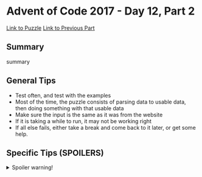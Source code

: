 # Advent of Code 2017 - Day 12, Part 2

[Link to Puzzle](https://adventofcode.com/2017/day/12#part2)
[Link to Previous Part](https://github.com/CodingAP/unofficial-aoc-syllabus/blob/main/years/2017/day12/part1.md)

## Summary
summary

## General Tips
- Test often, and test with the examples
- Most of the time, the puzzle consists of parsing data to usable data, then doing something with that usable data
- Make sure the input is the same as it was from the website
- If it is taking a while to run, it may not be working right
- If all else fails, either take a break and come back to it later, or get some help.

## Specific Tips (SPOILERS)
<details> <summary>Spoiler warning!</summary>

specific tips

</details>